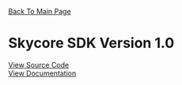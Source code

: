 <a href="/README.md">Back To Main Page</a>

<h1>Skycore SDK Version 1.0</h1>

<a href="/1.0/source_code/skycore_sdk.php">View Source Code</a>
<BR/>
<a href="/1.0/documentation/README.md">View Documentation</a>

